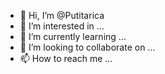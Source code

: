 - 👋 Hi, I’m @Putitarica
- 👀 I’m interested in ...
- 🌱 I’m currently learning ...
- 💞️ I’m looking to collaborate on ...
- 📫 How to reach me ...

<!---
Putitarica/Putitarica is a ✨ special ✨ repository because its `README.md` (this file) appears on your GitHub profile.
You can click the Preview link to take a look at your changes.
--->
